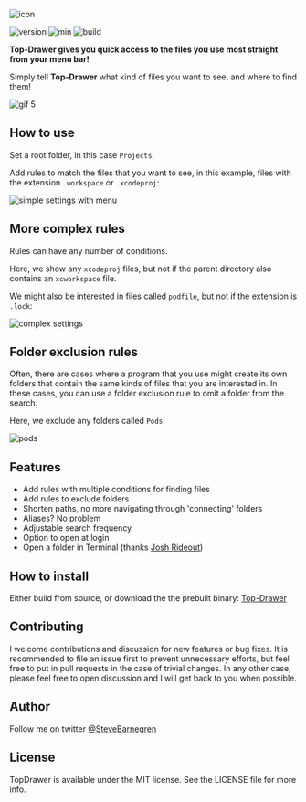 ![icon](https://user-images.githubusercontent.com/6288713/34455063-b66a46f8-ed6e-11e7-972f-c3ed6ff88e40.png)

![version](https://img.shields.io/github/tag/SteveBarnegren/TopDrawer.svg)
![min](https://img.shields.io/badge/min-macOS%2010.12-lightgrey.svg)
![build](https://img.shields.io/travis/SteveBarnegren/TopDrawer/master.svg)


**Top-Drawer gives you quick access to the files you use most straight from your menu bar!**

Simply tell **Top-Drawer** what kind of files you want to see, and where to find them!

![gif 5](https://user-images.githubusercontent.com/6288713/34454891-54d29078-ed6c-11e7-91a3-bf1676c6af7b.gif)

## How to use

Set a root folder, in this case `Projects`.

Add rules to match the files that you want to see, in this example, files with the extension `.workspace` or `.xcodeproj`:

![simple settings with menu](https://user-images.githubusercontent.com/6288713/34537750-6e991312-f0c1-11e7-8d5a-ef0c79c0f75d.png)

## More complex rules

Rules can have any number of conditions.

Here, we show any `xcodeproj` files, but not if the parent directory also contains an `xcworkspace` file.

We might also be interested in files called `podfile`, but not if the extension is `.lock`:

![complex settings](https://user-images.githubusercontent.com/6288713/34445456-aabc6ca8-eccb-11e7-8ac1-45338f364517.png)

## Folder exclusion rules

Often, there are cases where a program that you use might create its own folders that contain the same kinds of files that you are interested in. In these cases, you can use a folder exclusion rule to omit a folder from the search.

Here, we exclude any folders called `Pods`:

![pods](https://user-images.githubusercontent.com/6288713/34455034-1f6c7c3a-ed6e-11e7-8e47-008655f4b571.png)

## Features

- Add rules with multiple conditions for finding files
- Add rules to exclude folders
- Shorten paths, no more navigating through 'connecting' folders
- Aliases? No problem
- Adjustable search frequency
- Option to open at login
- Open a folder in Terminal (thanks [Josh Rideout](https://github.com/Jride))

## How to install

Either build from source, or download the the prebuilt binary: [Top-Drawer](https://github.com/SteveBarnegren/TopDrawer/releases/download/1.1/TopDrawer.zip)

## Contributing

I welcome contributions and discussion for new features or bug fixes. It is recommended to file an issue first to prevent unnecessary efforts, but feel free to put in pull requests in the case of trivial changes. In any other case, please feel free to open discussion and I will get back to you when possible.

## Author

Follow me on twitter [@SteveBarnegren](https://twitter.com/stevebarnegren)

## License

TopDrawer is available under the MIT license. See the LICENSE file for more info.